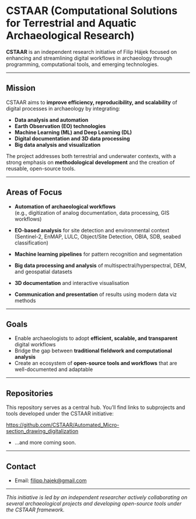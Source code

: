 # CSTAAR (Computational Solutions for Terrestrial and Aquatic Archaeological Research)

**CSTAAR** is an independent research initiative of Filip Hájek focused on enhancing and streamlining digital workflows in archaeology through programming, computational tools, and emerging technologies.  

---

## Mission

CSTAAR aims to **improve efficiency, reproducibility, and scalability** of digital processes in archaeology by integrating:

- **Data analysis and automation**
- **Earth Observation (EO) technologies**
- **Machine Learning (ML) and Deep Learning (DL)**
- **Digital documentation and 3D data processing**
- **Big data analysis and visualization**

The project addresses both terrestrial and underwater contexts, with a strong emphasis on **methodological development** and the creation of reusable, open-source tools.

---

## Areas of Focus

- **Automation of archaeological workflows**  
  (e.g., digitization of analog documentation, data processing, GIS workflows)

- **EO-based analysis** for site detection and environmental context  
  (Sentinel-2, EnMAP, LULC, Object/Site Detection, OBIA, SDB, seabed classification)

- **Machine learning pipelines** for pattern recognition and segmentation

- **Big data processing and analysis** of multispectral/hyperspectral, DEM, and geospatial datasets

- **3D documentation** and interactive visualisation

- **Communication and presentation** of results using modern data viz methods

---

## Goals

- Enable archaeologists to adopt **efficient, scalable, and transparent** digital workflows  
- Bridge the gap between **traditional fieldwork and computational analysis**    
- Create an ecosystem of **open-source tools and workflows** that are well-documented and adaptable

---

## Repositories

This repository serves as a central hub. You’ll find links to subprojects and tools developed under the CSTAAR initiative:

https://github.com/CSTAAR/Automated_Micro-section_drawing_digitalization

- ...and more coming soon.

---

## Contact

- Email: filipp.hajek@gmail.com

---

*This initiative is led by an independent researcher actively collaborating on several archaeological projects and developing open-source tools under the CSTAAR framework.*
